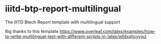 # iiitd-btp-report-multilingual
The IIITD Btech Report template with multilingual support

Big thanks to this template
https://www.overleaf.com/latex/examples/how-to-write-multilingual-text-with-different-scripts-in-latex/wfdxqhcyyjxz
